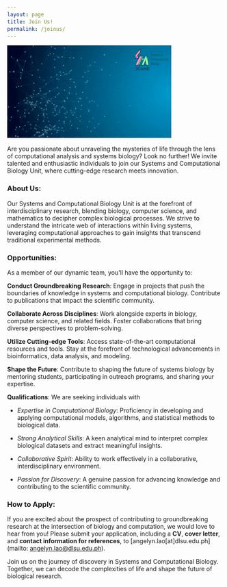 ```yaml
---
layout: page
title: Join Us!
permalink: /joinus/
---
```

![SComB Banner](/assets/scomb-banner.gif)

Are you passionate about unraveling the mysteries of life through the lens of computational analysis and systems biology? Look no further! We invite talented and enthusiastic individuals to join our Systems and Computational Biology Unit, where cutting-edge research meets innovation.

### About Us:
Our Systems and Computational Biology Unit is at the forefront of interdisciplinary research, blending biology, computer science, and mathematics to decipher complex biological processes. We strive to understand the intricate web of interactions within living systems, leveraging computational approaches to gain insights that transcend traditional experimental methods.

### Opportunities:
As a member of our dynamic team, you'll have the opportunity to:

**Conduct Groundbreaking Research**: Engage in projects that push the boundaries of knowledge in systems and computational biology. Contribute to publications that impact the scientific community.

**Collaborate Across Disciplines**: Work alongside experts in biology, computer science, and related fields. Foster collaborations that bring diverse perspectives to problem-solving.

**Utilize Cutting-edge Tools**: Access state-of-the-art computational resources and tools. Stay at the forefront of technological advancements in bioinformatics, data analysis, and modeling.

**Shape the Future**: Contribute to shaping the future of systems biology by mentoring students, participating in outreach programs, and sharing your expertise.

**Qualifications**: We are seeking individuals with
- *Expertise in Computational Biology*: Proficiency in developing and applying computational models, algorithms, and statistical methods to biological data.

- *Strong Analytical Skills*: A keen analytical mind to interpret complex biological datasets and extract meaningful insights.

- *Collaborative Spirit*: Ability to work effectively in a collaborative, interdisciplinary environment.

- *Passion for Discovery*: A genuine passion for advancing knowledge and contributing to the scientific community.

### How to Apply:
If you are excited about the prospect of contributing to groundbreaking research at the intersection of biology and computation, we would love to hear from you! Please submit your application, including a **CV**, **cover letter**, and **contact information for references**, to [angelyn.lao[at]dlsu.edu.ph](mailto: angelyn.lao@dlsu.edu.ph).

Join us on the journey of discovery in Systems and Computational Biology. Together, we can decode the complexities of life and shape the future of biological research.
